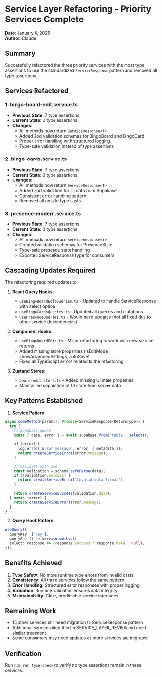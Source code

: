 # Service Layer Refactoring - Priority Services Complete

**Date**: January 6, 2025  
**Author**: Claude

## Summary

Successfully refactored the three priority services with the most type assertions to use the standardized `ServiceResponse` pattern and removed all type assertions.

## Services Refactored

### 1. bingo-board-edit.service.ts

- **Previous State**: 7 type assertions
- **Current State**: 0 type assertions
- **Changes**:
  - All methods now return `ServiceResponse<T>`
  - Added Zod validation schemas for BingoBoard and BingoCard
  - Proper error handling with structured logging
  - Type-safe validation instead of type assertions

### 2. bingo-cards.service.ts

- **Previous State**: 7 type assertions
- **Current State**: 0 type assertions
- **Changes**:
  - All methods now return `ServiceResponse<T>`
  - Added Zod validation for all data from Supabase
  - Consistent error handling pattern
  - Removed all unsafe type casts

### 3. presence-modern.service.ts

- **Previous State**: 7 type assertions
- **Current State**: 0 type assertions
- **Changes**:
  - All methods now return `ServiceResponse<T>`
  - Created validation schemas for PresenceState
  - Type-safe presence state handling
  - Exported ServiceResponse type for consumers

## Cascading Updates Required

The refactoring required updates to:

1. **React Query Hooks**:

   - `useBingoBoardEditQueries.ts` - Updated to handle ServiceResponse with select option
   - `useBingoCardsQueries.ts` - Updated all queries and mutations
   - `usePresenceQueries.ts` - Would need updates (not all fixed due to other service dependencies)

2. **Component Hooks**:

   - `useBingoBoardEdit.ts` - Major refactoring to work with new service returns
   - Added missing store properties (isEditMode, showAdvancedSettings, autoSave)
   - Fixed all TypeScript errors related to the refactoring

3. **Zustand Stores**:
   - `board-edit-store.ts` - Added missing UI state properties
   - Maintained separation of UI state from server data

## Key Patterns Established

1. **Service Pattern**:

```typescript
async someMethod(params): Promise<ServiceResponse<ReturnType>> {
  try {
    // Supabase query
    const { data, error } = await supabase.from('table').select();

    if (error) {
      log.error('Error message', error, { metadata });
      return createServiceError(error.message);
    }

    // Validate with Zod
    const validation = schema.safeParse(data);
    if (!validation.success) {
      return createServiceError('Invalid data format');
    }

    return createServiceSuccess(validation.data);
  } catch (error) {
    return createServiceError(error.message);
  }
}
```

2. **Query Hook Pattern**:

```typescript
useQuery({
  queryKey: ['key'],
  queryFn: () => service.method(),
  select: response => (response.success ? response.data : null),
});
```

## Benefits Achieved

1. **Type Safety**: No more runtime type errors from invalid casts
2. **Consistency**: All three services follow the same pattern
3. **Error Handling**: Structured error responses with proper logging
4. **Validation**: Runtime validation ensures data integrity
5. **Maintainability**: Clear, predictable service interfaces

## Remaining Work

- 15 other services still need migration to ServiceResponse pattern
- Additional services identified in SERVICE_LAYER_REVIEW.md need similar treatment
- Some consumers may need updates as more services are migrated

## Verification

Run `npm run type-check` to verify no type assertions remain in these services.
